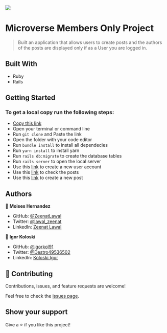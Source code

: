 ![](https://img.shields.io/badge/Microverse-blueviolet)

# Microverse Members Only Project

> Built an application that allows users to create posts and the authors of the posts are displayed only if as a User you are logged in.

## Built With

- Ruby
- Rails

## Getting Started
### To get a local copy run the following steps:

- [Copy this link](git@github.com:ZeenatLawal/Members-Only.git)
- Open your terminal or command line
- Run `git clone` and Paste the link
- Open the folder with your code editor
- Run `bundle install` to install all dependecies
- Run `yarn install` to install yarn
- Run `rails db:migrate` to create the database tables
- Run `rails server` to open the local server
- Use this [link](http://localhost:3000/users/sign_up) to create a new user account
- Use this [link](http://localhost:3000/posts) to check the posts
- Use this [link](http://localhost:3000/posts/new) to create a new post

## Authors

👤 **Moises Hernandez**

- GitHub: [@ZeenatLawal](https://github.com/ZeenatLawal)
- Twitter: [@lawal_zeenat](https://twitter.com/lawal_zeenat)
- LinkedIn: [Zeenat Lawal](https://www.linkedin.com/in/zeenatlawal/)

👤 **Igor Koloski**

- GitHub: [@igorkol91](https://github.com/igorkol91)
- Twitter: [@Destro49536502](https://twitter.com/Destro49536502)
- LinkedIn: [Koloski Igor](https://www.linkedin.com/in/igor-koloski-a754aa208/)


## 🤝 Contributing

Contributions, issues, and feature requests are welcome!

Feel free to check the [issues page](https://github.com/ZeenatLawal/Members-Only/issues).

## Show your support

Give a ⭐️ if you like this project!

